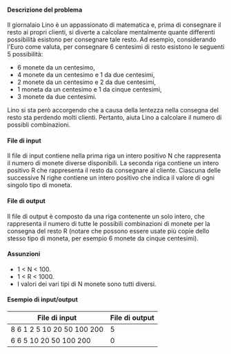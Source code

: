 #### Descrizione del problema

Il giornalaio Lino è un appassionato di matematica e, prima di consegnare il
resto ai propri clienti, si diverte a calcolare mentalmente quante differenti
possibilità esistono per consegnare tale resto. Ad esempio, considerando l'Euro
come valuta, per consegnare 6 centesimi di resto esistono le seguenti 5
possibilità:

* 6 monete da un centesimo,
* 4 monete da un centesimo e 1 da due centesimi,
* 2 monete da un centesimo e 2 da due centesimi,
* 1 moneta da un centesimo e 1 da cinque centesimi,
* 3 monete da due centesimi.

Lino si sta però accorgendo che a causa della lentezza nella consegna del resto
sta perdendo molti clienti. Pertanto, aiuta Lino a calcolare il numero di
possibli combinazioni.

#### File di input

Il file di input contiene nella prima riga un intero positivo N che
rappresenta il numero di monete diverse disponibili. La seconda riga contiene un
intero positivo R che rappresenta il resto da consegnare al cliente. Ciascuna
delle successive N righe contiene un intero positivo che indica il valore di
ogni singolo tipo di moneta.

#### File di output

Il file di output è composto da una riga contenente un solo intero, che
rappresenta il numero di tutte le possibili combinazioni di monete per la
consegna del resto R (notare che possono essere usate più copie dello stesso
tipo di moneta, per esempio 6 monete da cinque centesimi).

#### Assunzioni

* 1 < N < 100.
* 1 < R < 1000.
* I valori dei vari tipi di N monete sono tutti diversi.

#### Esempio di input/output

<table class="table table-bordered sample-case">
  <thead class="thead-default">
    <tr>
      <th>File di input</th>
      <th>File di output</th>
    </tr>
  </thead>
  <tbody>
    <tr>
      <td>8
6
1
2
5
10
20
50
100
200</td>
      <td>5</td>
    </tr>
    <tr>
      <td>6
6
5
10
20
50
100
200</td>
      <td>0</td>
    </tr>
  </tbody>
</table>
